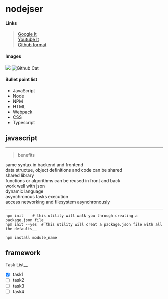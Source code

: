 # nodejser


#### Links

> [Google It](https://google.com)  
> [Youtube It](https://youtube.com)  
> [Github format](https://docs.github.com/en/github/writing-on-github/getting-started-with-writing-and-formatting-on-github/basic-writing-and-formatting-syntax)  


#### Images
![](/screenshots/image1.png)
![Github Cat](https://docs.github.com/assets/cb-319866/images/help/writing/image-rendered.png)

<!-- This content will not appear in the rendered Markdown -->


#### Bullet point list

- JavaScript
- Node
- NPM
- HTML
- Webpack
- CSS
- Typescript

## javascript

---

> benefits

same syntax in backend and frontend  
data structue, object definitions and code can be shared  
shared library  
functions or algorithms can be reused in front and back  
work well with json  
dynamic language  
asynchronous tasks execution  
access networking and filesystem asynchronously  

---

```
npm init 	# this utility will walk you through creating a package.json file__
npm init --yes 	# this utility will creat a package.json file with all the defaults__

npm install module_name

```

## framework

Task List__
- [X] task1
- [ ] task2
- [ ] task3
- [ ] task4
